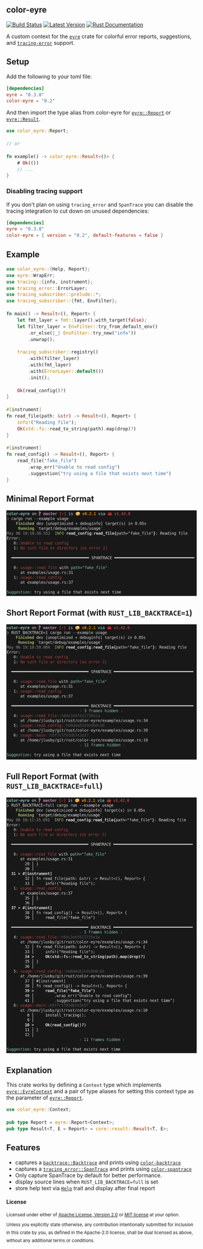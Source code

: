 ## color-eyre

[![Build Status][actions-badge]][actions-url]
[![Latest Version][version-badge]][version-url]
[![Rust Documentation][docs-badge]][docs-url]

[actions-badge]: https://github.com/yaahc/color-eyre/workflows/Continuous%20integration/badge.svg
[actions-url]: https://github.com/yaahc/color-eyre/actions?query=workflow%3A%22Continuous+integration%22
[version-badge]: https://img.shields.io/crates/v/color-eyre.svg
[version-url]: https://crates.io/crates/color-eyre
[docs-badge]: https://img.shields.io/badge/docs-latest-blue.svg
[docs-url]: https://docs.rs/color-eyre

A custom context for the [`eyre`] crate for colorful error reports, suggestions,
and [`tracing-error`] support.

## Setup

Add the following to your toml file:

```toml
[dependencies]
eyre = "0.3.8"
color-eyre = "0.2"
```

And then import the type alias from color-eyre for [`eyre::Report`] or [`eyre::Result`].

```rust
use color_eyre::Report;

// or

fn example() -> color_eyre::Result<()> {
    # Ok(())
    // ...
}
```

### Disabling tracing support

If you don't plan on using `tracing_error` and `SpanTrace` you can disable the
tracing integration to cut down on unused dependencies:

```toml
[dependencies]
eyre = "0.3.8"
color-eyre = { version = "0.2", default-features = false }
```

## Example

```rust
use color_eyre::{Help, Report};
use eyre::WrapErr;
use tracing::{info, instrument};
use tracing_error::ErrorLayer;
use tracing_subscriber::prelude::*;
use tracing_subscriber::{fmt, EnvFilter};

fn main() -> Result<(), Report> {
    let fmt_layer = fmt::layer().with_target(false);
    let filter_layer = EnvFilter::try_from_default_env()
        .or_else(|_| EnvFilter::try_new("info"))
        .unwrap();

    tracing_subscriber::registry()
        .with(filter_layer)
        .with(fmt_layer)
        .with(ErrorLayer::default())
        .init();

    Ok(read_config()?)
}

#[instrument]
fn read_file(path: &str) -> Result<(), Report> {
    info!("Reading file");
    Ok(std::fs::read_to_string(path).map(drop)?)
}

#[instrument]
fn read_config() -> Result<(), Report> {
    read_file("fake_file")
        .wrap_err("Unable to read config")
        .suggestion("try using a file that exists next time")
}
```

## Minimal Report Format

![minimal report format](./pictures/minimal.png)

## Short Report Format (with `RUST_LIB_BACKTRACE=1`)

![short report format](./pictures/short.png)

## Full Report Format (with `RUST_LIB_BACKTRACE=full`)

![full report format](./pictures/full.png)

## Explanation

This crate works by defining a `Context` type which implements [`eyre::EyreContext`]
and a pair of type aliases for setting this context type as the parameter of
[`eyre::Report`].

```rust
use color_eyre::Context;

pub type Report = eyre::Report<Context>;
pub type Result<T, E = Report> = core::result::Result<T, E>;
```

## Features

- captures a [`backtrace::Backtrace`] and prints using [`color-backtrace`]
- captures a [`tracing_error::SpanTrace`] and prints using
[`color-spantrace`]
- Only capture SpanTrace by default for better performance.
- display source lines when `RUST_LIB_BACKTRACE=full` is set
- store help text via [`Help`] trait and display after final report


[`eyre`]: https://docs.rs/eyre
[`tracing-error`]: https://docs.rs/tracing-error
[`color-backtrace`]: https://docs.rs/color-backtrace
[`eyre::EyreContext`]: https://docs.rs/eyre/0.3.8/eyre/trait.EyreContext.html
[`backtrace::Backtrace`]: https://docs.rs/backtrace/0.3.46/backtrace/struct.Backtrace.html
[`tracing_error::SpanTrace`]: https://docs.rs/tracing-error/0.1.2/tracing_error/struct.SpanTrace.html
[`color-spantrace`]: https://github.com/yaahc/color-spantrace
[`Help`]: trait.Help.html
[`eyre::Report`]: https://docs.rs/eyre/0.3.8/eyre/struct.Report.html
[`eyre::Result`]: https://docs.rs/eyre/0.3.8/eyre/type.Result.html

#### License

<sup>
Licensed under either of <a href="LICENSE-APACHE">Apache License, Version
2.0</a> or <a href="LICENSE-MIT">MIT license</a> at your option.
</sup>

<br>

<sub>
Unless you explicitly state otherwise, any contribution intentionally submitted
for inclusion in this crate by you, as defined in the Apache-2.0 license, shall
be dual licensed as above, without any additional terms or conditions.
</sub>
